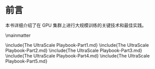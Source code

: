 # 前言

本书详细介绍了在 GPU 集群上进行大规模训练的关键技术和最佳实践。

\mainmatter

\include{The UltraScale Playbook-Part1.md}
\include{The UltraScale Playbook-Part2.md}
\include{The UltraScale Playbook-Part3.md}
\include{The UltraScale Playbook-Part4.md}
\include{The UltraScale Playbook-Part5.md}
